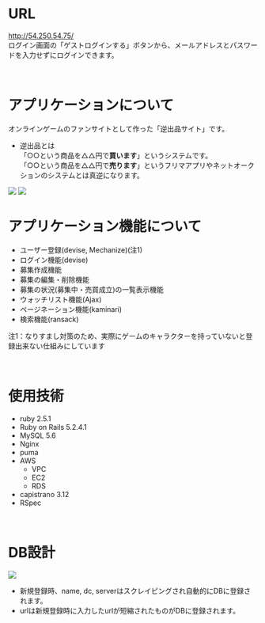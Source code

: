 # URL   
http://54.250.54.75/  
ログイン画面の「ゲストログインする」ボタンから、メールアドレスとパスワードを入力せずにログインできます。

<br>

# アプリケーションについて
オンラインゲームのファンサイトとして作った「逆出品サイト」です。  
- 逆出品とは  
「○○という商品を△△円で**買います**」というシステムです。  
「○○という商品を△△円で**売ります**」というフリマアプリやネットオークションのシステムとは真逆になります。   

<img src="https://user-images.githubusercontent.com/54430228/100069008-96282300-2e7b-11eb-80de-e8d665784e4d.png">

<img src="https://user-images.githubusercontent.com/54430228/100069247-de474580-2e7b-11eb-9731-03c5e1a2a60d.png">

<!-- - 制作理由  
フリマやネットオークションには、昔から「○○という商品を△△円で書いたい」という考える方がいて、タイトルを逆出品や逆募集と書いて工夫されているのを見てきました。  
オンラインゲームでも同様に考える方がおられ、ゲーム内のCtoCではユーザーの工夫する余地がないので、「逆出品サイト」を作りました。 -->

<br>

# アプリケーション機能について
- ユーザー登録(devise, Mechanize)(注1)
- ログイン機能(devise)
- 募集作成機能
- 募集の編集・削除機能
- 募集の状況(募集中・売買成立)の一覧表示機能
- ウォッチリスト機能(Ajax)  
- ページネーション機能(kaminari)
- 検索機能(ransack)

注1：なりすまし対策のため、実際にゲームのキャラクターを持っていないと登録出来ない仕組みにしています

<!-- 
■<b>なりすまし対策とユーザー登録について</b>  
FF14は、公式に個人ページがあり、そこにログインするためにID・パスワード・ワンタイムパスワードが必要です。  
その個人ページには日記を書く機能があります。  
公式HPはセキュリティ対策を行っているので、公式サイトの個人ページの日記を利用してなりすまし対策を考えました。

1. 日記に、本アプリの新規登録画面にあるパスワードを記入する
2. その日記のURLを本アプリの新規登録画面のURLにコピペする
3. メールアドレスやパスワードを入力し「新規登録する」をクリックする
4. 新規登録が成功すると、スクレイピングによりキャラクターデータがDBに登録されます

(例をあげると、ツイッターにパスワードを書いて、そのURLをアプリに入力し、パスワードが一致したから本人確認が出来たという仕組みです) -->

<br>

# 使用技術
- ruby 2.5.1
- Ruby on Rails 5.2.4.1
- MySQL 5.6
- Nginx
- puma
- AWS
  - VPC
  - EC2
  - RDS
- capistrano 3.12
- RSpec

<br>

# DB設計
<img src="https://user-images.githubusercontent.com/54430228/74808740-e1cb0080-532e-11ea-8309-0b65d319b381.png">

- 新規登録時、name, dc, serverはスクレイピングされ自動的にDBに登録されます。
- urlは新規登録時に入力したurlが短縮されたものがDBに登録されます。
<br>

<!-- # 今後の改善点
- 売買が成立したらメールが送信されるようにする。
- 売買が成立したらメッセージのやりとりができるようにする。
- 退会を可能にする。  
- 新規登録の時にエラーが発生すると、URLがDBに登録されるURLに短縮されてしまうので、そうならないようにする。 -->